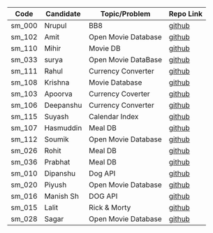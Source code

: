 | Code   | Candidate  | Topic/Problem       | Repo Link                                               |
| ------ | ---------- | ------------------- | ------------------------------------------------------- |
| sm_000 | Nrupul     | BB8                 | [github](https://github.com/nrupuld/masai-sprint-1)     |
| sm_102 | Amit       | Open Movie Database | [github](https://github.com/akamit21/masai-sprint-3)    |
| sm_110 | Mihir      | Movie DB            | [github](https://github.com/mihirlaldas/masai-sprint-3) |
| sm_033 | surya      | Open Movie DataBase | [github](https://github.com/suryakh/masai-sprint-3)     |
| sm_111 | Rahul      | Currency Converter  | [github](https://github.com/rj3010/masai-sprint-3)      |
| sm_108 | Krishna    | Movie Database      | [github](https://github.com/krishna7860/sprint-3)       |
| sm_103 | Apoorva    | Currency Coverter   | [github](https://github.com/krsnaapoorv/projects/tree/master/masai-sprint-3)|
| sm_106 | Deepanshu  | Currency Converter  | [github](https://github.com/dipanshuraz/masai-sprint-3) |
| sm_115 | Suyash     | Calendar Index      | [github](https://github.com/SuyashMishra-dev/masai-projects)|
| sm_107 | Hasmuddin  | Meal DB             | [github](https://github.com/hasmuddinansari/sprint-3)|
| sm_112 | Soumik     | Open Movie Database | [github](https://github.com/Acharya-soumik/projects/tree/master/sprint-3)|
| sm_026 | Rohit      | Meal DB             | [github](https://github.com/rohit1234990/masai-sprint-3)|
| sm_036 | Prabhat    | Meal DB             | [github](https://github.com/PrabhatKrRanjan/masai-sprint-3)|
| sm_010 | Dipanshu   | Dog API             | [github](https://github.com/dipanshusabharwal/masai-sprint-3)|
| sm_020 | Piyush     | Open Movie Database | [github](https://github.com/piush2611/masai-sprint-3)|
| sm_016 | Manish Sh  | DOG API             | [github](https://github.com/Manishsharma203/masai-sprint-3) |
| sm_015 | Lalit      | Rick & Morty        | [github](https://github.com/lalitsheoran/masai-sprint-3) |
| sm_028 | Sagar      | Open Movie Database | [github](https://github.com/sagarkadu16/masai-sprint-3) |